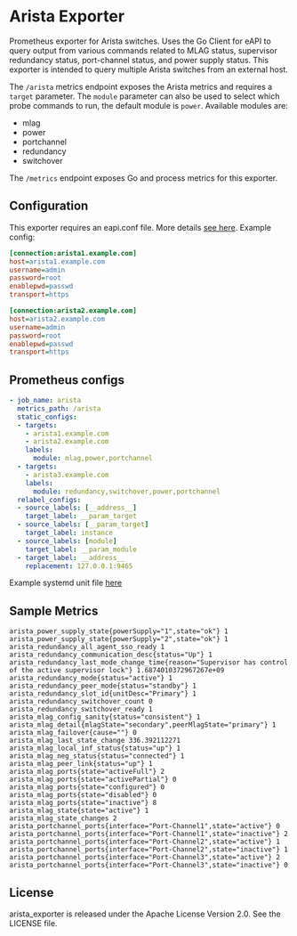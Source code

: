 # Arista Exporter

Prometheus exporter for Arista switches. Uses the Go Client for eAPI to query
output from various commands related to MLAG status, supervisor redundancy
status, port-channel status, and power supply status. This exporter is intended
to query multiple Arista switches from an external host.

The `/arista` metrics endpoint exposes the Arista metrics and requires a
`target` parameter.  The `module` parameter can also be used to select which
probe commands to run, the default module is `power`. Available modules are:

- mlag
- power
- portchannel
- redundancy
- switchover

The `/metrics` endpoint exposes Go and process metrics for this exporter.

## Configuration

This exporter requires an eapi.conf file. More details [see
here](https://github.com/aristanetworks/goeapi#getting-started). Example
config:

```ini
[connection:arista1.example.com]
host=arista1.example.com
username=admin
password=root
enablepwd=passwd
transport=https

[connection:arista2.example.com]
host=arista2.example.com
username=admin
password=root
enablepwd=passwd
transport=https
```

## Prometheus configs

```yaml
- job_name: arista
  metrics_path: /arista
  static_configs:
  - targets:
    - arista1.example.com
    - arista2.example.com
    labels:
      module: mlag,power,portchannel
  - targets:
    - arista3.example.com
    labels:
      module: redundancy,switchover,power,portchannel
  relabel_configs:
  - source_labels: [__address__]
    target_label: __param_target
  - source_labels: [__param_target]
    target_label: instance
  - source_labels: [module]
    target_label: __param_module
  - target_label: __address__
    replacement: 127.0.0.1:9465
```

Example systemd unit file [here](systemd/arista_exporter.service)

## Sample Metrics

```
arista_power_supply_state{powerSupply="1",state="ok"} 1
arista_power_supply_state{powerSupply="2",state="ok"} 1
arista_redundancy_all_agent_sso_ready 1
arista_redundancy_communication_desc{status="Up"} 1
arista_redundancy_last_mode_change_time{reason="Supervisor has control of the active supervisor lock"} 1.6874010372967267e+09
arista_redundancy_mode{status="active"} 1
arista_redundancy_peer_mode{status="standby"} 1
arista_redundancy_slot_id{unitDesc="Primary"} 1
arista_redundancy_switchover_count 0
arista_redundancy_switchover_ready 1
arista_mlag_config_sanity{status="consistent"} 1
arista_mlag_detail{mlagState="secondary",peerMlagState="primary"} 1
arista_mlag_failover{cause=""} 0
arista_mlag_last_state_change 336.392112271
arista_mlag_local_inf_status{status="up"} 1
arista_mlag_neg_status{status="connected"} 1
arista_mlag_peer_link{status="up"} 1
arista_mlag_ports{state="activeFull"} 2
arista_mlag_ports{state="activePartial"} 0
arista_mlag_ports{state="configured"} 0
arista_mlag_ports{state="disabled"} 0
arista_mlag_ports{state="inactive"} 8
arista_mlag_state{state="active"} 1
arista_mlag_state_changes 2
arista_portchannel_ports{interface="Port-Channel1",state="active"} 0
arista_portchannel_ports{interface="Port-Channel1",state="inactive"} 2
arista_portchannel_ports{interface="Port-Channel2",state="active"} 1
arista_portchannel_ports{interface="Port-Channel2",state="inactive"} 1
arista_portchannel_ports{interface="Port-Channel3",state="active"} 2
arista_portchannel_ports{interface="Port-Channel3",state="inactive"} 0
```

## License

arista_exporter is released under the Apache License Version 2.0. See the LICENSE file.
